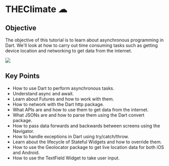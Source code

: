 
# THEClimate ☁

## Objective

The objective of this tutorial is to learn about asynchronous programming in Dart. We'll look at how to carry out time consuming tasks such as getting device location and networking to get data from the internet. 

<img src="https://github.com/londonappbrewery/Images/blob/master/clima-demo.gif" >

## Key Points

- How to use Dart to perform asynchronous tasks.
- Understand async and await.
- Learn about Futures and how to work with them.
- How to network with the Dart http package.
- What APIs are and how to use them to get data from the internet.
- What JSONs are and how to parse them using the Dart convert package.
- How to pass data forwards and backwards between screens using the Navigator.
- How to handle exceptions in Dart using try/catch/throw.
- Learn about the lifecycle of Stateful Widgets and how to override them.
- How to use the Geolocator package to get live location data for both iOS and Android.
- How to use the TextField Widget to take user input.

